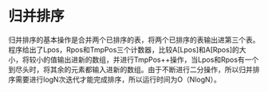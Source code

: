# 归并排序
归并排序的基本操作是合并两个已排序的表，将两个已排序的表输出进第三个表。程序给出了Lpos，Rpos和TmpPos三个计数器，比较A[Lpos]和A[Rpos]的大小，将较小的值输出进新的数组，并进行TmpPos++操作，当Lpos和Rpos有一个到尽头时，将其余的元素都输入进新的数组。由于不断进行二分操作，所以归并排序需要进行logN次迭代才能完成排序，所以运行时间为O（NlogN）。
